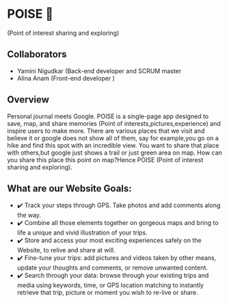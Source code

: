 # POISE 📍
(Point of interest sharing and exploring)

## Collaborators
- Yamini Nigudkar (Back-end developer and SCRUM master
- Alina Anam (Front-end developer )

## Overview
Personal journal meets Google. POISE is a single-page app designed to save, map, and share memories (Point of interests,pictures,experience) and inspire users to make more. 
There are various places that we visit and believe it or google does not show all of them, say for example,you go on a hike and find this spot with an incredible view. You want to share that place with others,but google just shows a trail or just green area on map. How can you share this place this point on map?Hence POISE (Point of interest sharing and exploring).

## What are our Website Goals:
- ✔️ Track your steps through GPS. Take photos and add comments along the way. 
- ✔️ Combine all those elements together on gorgeous maps and bring to life a unique and vivid illustration of your trips.
- ✔️ Store and access your most exciting experiences safely on the Website, to relive and share at will. 
- ✔️ Fine-tune your trips: add pictures and videos taken by other means, update your thoughts and comments, or remove unwanted content.
- ✔️ Search through your data: browse through your existing trips and media using keywords, time, or GPS location matching to instantly  retrieve that trip, picture or moment you wish to re-live or share.
